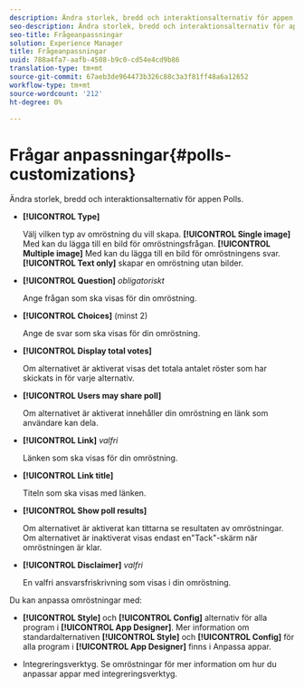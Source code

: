 ```yaml
---
description: Ändra storlek, bredd och interaktionsalternativ för appen Polls.
seo-description: Ändra storlek, bredd och interaktionsalternativ för appen Polls.
seo-title: Frågeanpassningar
solution: Experience Manager
title: Frågeanpassningar
uuid: 788a4fa7-aafb-4508-b9c0-cd54e4cd9b86
translation-type: tm+mt
source-git-commit: 67aeb3de964473b326c88c3a3f81ff48a6a12652
workflow-type: tm+mt
source-wordcount: '212'
ht-degree: 0%

---
```



# Frågar anpassningar{#polls-customizations}

Ändra storlek, bredd och interaktionsalternativ för appen Polls.



* **[!UICONTROL Type]**

   Välj vilken typ av omröstning du vill skapa. **[!UICONTROL Single image]** Med kan du lägga till en bild för omröstningsfrågan. **[!UICONTROL Multiple image]** Med kan du lägga till en bild för omröstningens svar. **[!UICONTROL Text only]** skapar en omröstning utan bilder.

* **[!UICONTROL Question]**  *obligatoriskt*

   Ange frågan som ska visas för din omröstning.

* **[!UICONTROL Choices]** (minst 2)

   Ange de svar som ska visas för din omröstning.

* **[!UICONTROL Display total votes]**

   Om alternativet är aktiverat visas det totala antalet röster som har skickats in för varje alternativ.

* **[!UICONTROL Users may share poll]**

   Om alternativet är aktiverat innehåller din omröstning en länk som användare kan dela.

* **[!UICONTROL Link]** *valfri*

   Länken som ska visas för din omröstning.

* **[!UICONTROL Link title]**

   Titeln som ska visas med länken.

* **[!UICONTROL Show poll results]**

   Om alternativet är aktiverat kan tittarna se resultaten av omröstningar. Om alternativet är inaktiverat visas endast en&quot;Tack&quot;-skärm när omröstningen är klar.

* **[!UICONTROL Disclaimer]** *valfri*

   En valfri ansvarsfriskrivning som visas i din omröstning.

Du kan anpassa omröstningar med:

* **[!UICONTROL Style]** och  **[!UICONTROL Config]** alternativ för alla program i  **[!UICONTROL App Designer]**. Mer information om standardalternativen **[!UICONTROL Style]** och **[!UICONTROL Config]** för alla program i **[!UICONTROL App Designer]** finns i Anpassa appar.

* Integreringsverktyg. Se omröstningar för mer information om hur du anpassar appar med integreringsverktyg.


